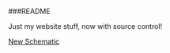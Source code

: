 ###README

Just my website stuff, now with source control!

[New Schematic](http://newschematic.org)